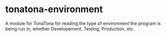# tonatona-environment

A module for TonaTona for reading the type of environment the program is being run in, whether Developement, Testing, Production, etc.
